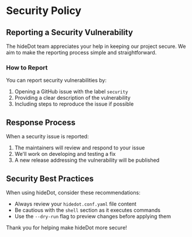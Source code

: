 # Security Policy

## Reporting a Security Vulnerability

The hideDot team appreciates your help in keeping our project secure. We aim to make the reporting process simple and straightforward.

### How to Report

You can report security vulnerabilities by:

1. Opening a GitHub issue with the label `security`
2. Providing a clear description of the vulnerability
3. Including steps to reproduce the issue if possible

## Response Process

When a security issue is reported:

1. The maintainers will review and respond to your issue
2. We'll work on developing and testing a fix
3. A new release addressing the vulnerability will be published

## Security Best Practices

When using hideDot, consider these recommendations:

- Always review your `hidedot.conf.yaml` file content
- Be cautious with the `shell` section as it executes commands
- Use the `--dry-run` flag to preview changes before applying them

Thank you for helping make hideDot more secure!
